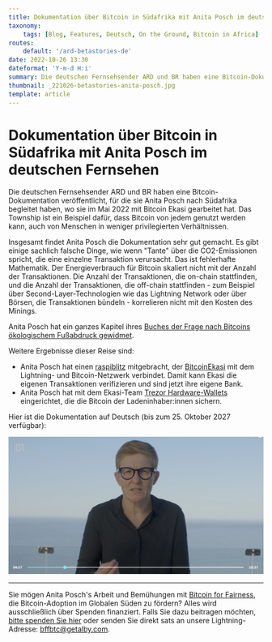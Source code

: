 ```yaml
---
title: Dokumentation über Bitcoin in Südafrika mit Anita Posch im deutschen Fernsehen
taxonomy:
    tags: [Blog, Features, Deutsch, On the Ground, Bitcoin in Africa]
routes:
    default: '/ard-betastories-de'
date: 2022-10-26 13:30
dateformat: 'Y-m-d H:i'
summary: Die deutschen Fernsehsender ARD und BR haben eine Bitcoin-Dokumentation veröffentlicht, für die sie Anita Posch nach Südafrika begleitet haben, wo sie im Mai 2022 mit Bitcoin Ekasi gearbeitet hat.
thumbnail: _221026-betastories-anita-posch.jpg
template: article
---
```


# Dokumentation über Bitcoin in Südafrika mit Anita Posch im deutschen Fernsehen
Die deutschen Fernsehsender ARD und BR haben eine Bitcoin-Dokumentation veröffentlicht, für die sie Anita Posch nach Südafrika begleitet haben, wo sie im Mai 2022 mit Bitcoin Ekasi gearbeitet hat. Das Township ist ein Beispiel dafür, dass Bitcoin von jedem genutzt werden kann, auch von Menschen in weniger privilegierten Verhältnissen.

Insgesamt findet Anita Posch die Dokumentation sehr gut gemacht. Es gibt einige sachlich falsche Dinge, wie wenn "Tante" über die CO2-Emissionen spricht, die eine einzelne Transaktion verursacht. Das ist fehlerhafte Mathematik. Der Energieverbrauch für Bitcoin skaliert nicht mit der Anzahl der Transaktionen. Die Anzahl der Transaktionen, die on-chain stattfinden, und die Anzahl der Transaktionen, die off-chain stattfinden - zum Beispiel über Second-Layer-Technologien wie das Lightning Network oder über Börsen, die Transaktionen bündeln - korrelieren nicht mit den Kosten des Minings. 

Anita Posch hat ein ganzes Kapitel ihres [Buches der Frage nach Bitcoins ökologischem Fußabdruck gewidmet](https://learnbitcoin.link).

Weitere Ergebnisse dieser Reise sind:   
* Anita Posch hat einen [raspiblitz](https://twitter.com/raspiblitz) mitgebracht, der [BitcoinEkasi](https://twitter.com/BitcoinEkasi) mit dem Lightning- und Bitcoin-Netzwerk verbindet. Damit kann Ekasi die eigenen Transaktionen verifizieren und sind jetzt ihre eigene Bank.
* Anita Posch hat mit dem Ekasi-Team [Trezor Hardware-Wallets](https://trezor.com) eingerichtet, die die Bitcoin der Ladeninhaber:innen sichern.   

Hier ist die Dokumentation auf Deutsch (bis zum 25. Oktober 2027 verfügbar):

[![](_221026-betastories-anita-posch.jpg)](https://www.ardmediathek.de/video/beta-stories-schoene-neue-kryptowelt/folge-1-bitcoin-die-grosse-verheissung-s01-e01/br-fernsehen/Y3JpZDovL2JyLmRlL3ZpZGVvLzBlOTdjYzQ2LTI4MGMtNDlhZC1iMTkwLWNiY2FiNDcyNTRjOA)

---
Sie mögen Anita Posch's Arbeit und Bemühungen mit [Bitcoin for Fairness](https://bffbtc.org), die Bitcoin-Adoption im Globalen Süden zu fördern? Alles wird ausschließlich über Spenden finanziert. Falls Sie dazu beitragen möchten, [bitte spenden Sie hier](https://anita.link/donate) oder senden Sie direkt sats an unsere Lightning-Adresse: bffbtc@getalby.com.
